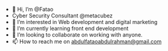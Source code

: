 - 👋 Hi, I’m @Fatao
- Cyber Security Consultant @metacubez
- 👀 I’m interested in Web development and digital marketing
- 🌱 I’m currently learning front end development
- 💞️ I’m looking to collaborate on working with anyone.
- 📫 How to reach me on abdulfataoabdulrahman@gmail.com

<!---
Fatao/Fatao is a ✨ special ✨ repository because its `README.md` (this file) appears on your GitHub profile.
You can click the Preview link to take a look at your changes.
--->
